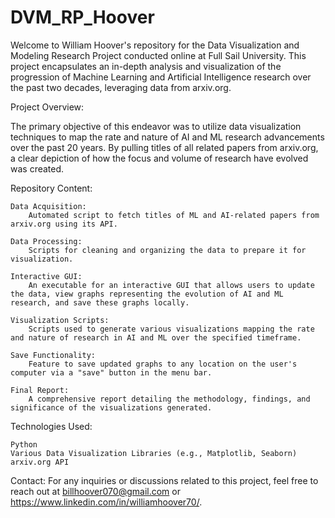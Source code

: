 # DVM_RP_Hoover
Welcome to William Hoover's repository for the Data Visualization and Modeling Research Project conducted online at Full Sail University. This project encapsulates an in-depth analysis and visualization of the progression of Machine Learning and Artificial Intelligence research over the past two decades, leveraging data from arxiv.org.

Project Overview:

The primary objective of this endeavor was to utilize data visualization techniques to map the rate and nature of AI and ML research advancements over the past 20 years. By pulling titles of all related papers from arxiv.org, a clear depiction of how the focus and volume of research have evolved was created.

Repository Content:

    Data Acquisition:
        Automated script to fetch titles of ML and AI-related papers from arxiv.org using its API.

    Data Processing:
        Scripts for cleaning and organizing the data to prepare it for visualization.

    Interactive GUI:
        An executable for an interactive GUI that allows users to update the data, view graphs representing the evolution of AI and ML research, and save these graphs locally.

    Visualization Scripts:
        Scripts used to generate various visualizations mapping the rate and nature of research in AI and ML over the specified timeframe.

    Save Functionality:
        Feature to save updated graphs to any location on the user's computer via a "save" button in the menu bar.

    Final Report:
        A comprehensive report detailing the methodology, findings, and significance of the visualizations generated.

Technologies Used:

    Python
    Various Data Visualization Libraries (e.g., Matplotlib, Seaborn)
    arxiv.org API

Contact: For any inquiries or discussions related to this project, feel free to reach out at billhoover070@gmail.com or https://www.linkedin.com/in/williamhoover70/.
